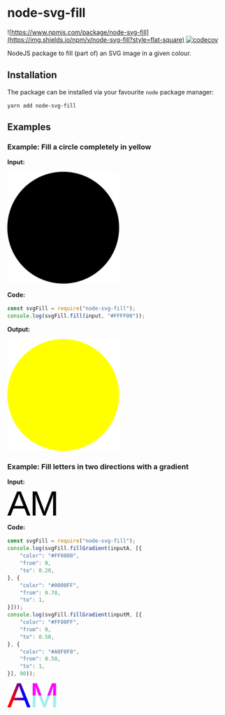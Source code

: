 # node-svg-fill

![https://www.npmjs.com/package/node-svg-fill](https://img.shields.io/npm/v/node-svg-fill?style=flat-square)
[![codecov](https://codecov.io/gh/thepieterdc/node-svg-fill/branch/master/graph/badge.svg?token=THusEk1EON)](https://codecov.io/gh/thepieterdc/node-svg-fill)

NodeJS package to fill (part of) an SVG image in a given colour.

## Installation

The package can be installed via your favourite `node` package manager:

```
yarn add node-svg-fill
```

## Examples

### Example: Fill a circle completely in yellow

**Input:**

![examples/full/input.svg](examples/fill/input.svg)

**Code:**

```js
const svgFill = require("node-svg-fill");
console.log(svgFill.fill(input, "#FFFF00"));
```

**Output:**

![examples/full/output.svg](examples/fill/output.svg)

### Example: Fill letters in two directions with a gradient

**Input:**

![examples/gradient/input-a.svg](examples/gradient/input-a.svg)
![examples/gradient/input-m.svg](examples/gradient/input-m.svg)

**Code:**

```js
const svgFill = require("node-svg-fill");
console.log(svgFill.fillGradient(inputA, [{
    "color": "#FF0000",
    "from": 0,
    "to": 0.20,
}, {
    "color": "#0000FF",
    "from": 0.70,
    "to": 1,
}]));
console.log(svgFill.fillGradient(inputM, [{
    "color": "#FF00FF",
    "from": 0,
    "to": 0.50,
}, {
    "color": "#A0F0F0",
    "from": 0.50,
    "to": 1,
}], 90));
```

![examples/gradient/output-a.svg](examples/gradient/output-a.svg)
![examples/gradient/output-m.svg](examples/gradient/output-m.svg)
